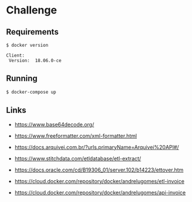 # Challenge

## Requirements

```text
$ docker version

Client:
 Version:  18.06.0-ce
```

## Running

```bash
$ docker-compose up
```

## Links
+ https://www.base64decode.org/
+ https://www.freeformatter.com/xml-formatter.html
+ https://docs.arquivei.com.br/?urls.primaryName=Arquivei%20API#/

+ https://www.stitchdata.com/etldatabase/etl-extract/
+ https://docs.oracle.com/cd/B19306_01/server.102/b14223/ettover.htm

+ https://cloud.docker.com/repository/docker/andrelugomes/etl-invoice
+ https://cloud.docker.com/repository/docker/andrelugomes/api-invoice